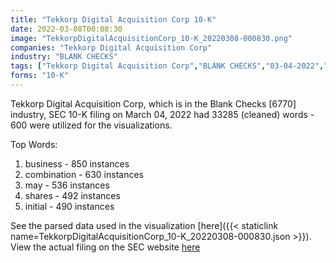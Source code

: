 ```yaml
---
title: "Tekkorp Digital Acquisition Corp 10-K"
date: 2022-03-08T00:08:30
image: "TekkorpDigitalAcquisitionCorp_10-K_20220308-000830.png"
companies: "Tekkorp Digital Acquisition Corp"
industry: "BLANK CHECKS"
tags: ["Tekkorp Digital Acquisition Corp","BLANK CHECKS","03-04-2022","10-K"]
forms: "10-K"
---
```

Tekkorp Digital Acquisition Corp, which is in the Blank Checks [6770] industry, SEC 10-K filing on March 04, 2022 had 33285 (cleaned) words - 600 were utilized for the visualizations.

Top Words:
1. business - 850 instances
2. combination - 630 instances
3. may - 536 instances
4. shares - 492 instances
5. initial - 490 instances


See the parsed data used in the visualization [here]({{< staticlink name=TekkorpDigitalAcquisitionCorp_10-K_20220308-000830.json >}}).  
View the actual filing on the SEC website [here](https://www.sec.gov/Archives/edgar/data/1822027/0001213900-22-010639.txt)
